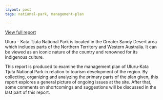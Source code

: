 ```yaml
---
layout: post
tags: national-park, management-plan

---
```


[View full report](www.)

Uluru - Kata Tjuta National Park is located in the Greater Sandy Desert area which includes parts of the Northern Territory and Western Australia. It can be viewed as an iconic nature of the country and renowned for its indigenous culture. 

This report is produced to examine the management plan of Uluru-Kata Tjuta National Park in relation to tourism development of the region. By collecting, organizing and analyzing the primary parts of the plan given, this report explores a general picture of ongoing issues at the site. After that, some comments on shortcomings and suggestions will be discussed in the last part of this report.
